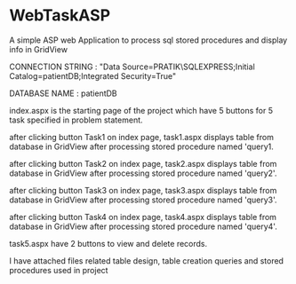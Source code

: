 # WebTaskASP
A simple ASP web Application to process sql stored procedures and display info in GridView

CONNECTION STRING : "Data Source=PRATIK\SQLEXPRESS;Initial Catalog=patientDB;Integrated Security=True"



DATABASE NAME : patientDB



index.aspx is the starting page of the project which have 5 buttons for 5 task specified in problem statement.

after clicking button Task1 on index page,   task1.aspx displays table from database in GridView after processing stored procedure named 'query1.

after clicking button Task2 on index page,   task2.aspx displays table from database in GridView after processing stored procedure named 'query2'.

after clicking button Task3 on index page,   task3.aspx displays table from database in GridView after processing stored procedure named 'query3'.

after clicking button Task4 on index page,   task4.aspx displays table from database in GridView after processing stored procedure named 'query4'.

task5.aspx have 2 buttons to view and delete records.


I have attached files related table design, table creation queries and stored procedures used in project
